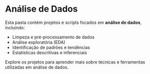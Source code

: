 # Análise de Dados

Esta pasta contém projetos e scripts focados em **análise de dados**, incluindo:

- Limpeza e pré-processamento de dados
- Análise exploratória (EDA)
- Identificação de padrões e tendências
- Estatísticas descritivas e inferenciais

Explore os projetos para aprender mais sobre técnicas e ferramentas utilizadas em análise de dados.
